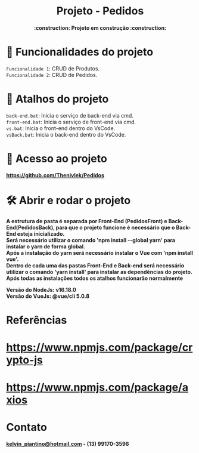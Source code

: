 <h1 align="center"> Projeto - Pedidos </h1>
<h4 align="center">:construction:  Projeto em construção  :construction:</h4>

# :hammer: Funcionalidades do projeto

`Funcionalidade 1`: CRUD de Produtos.
<br/>
`Funcionalidade 2`: CRUD de Pedidos.

# :hammer: Atalhos do projeto

`back-end.bat`: Inicia o serviço de back-end via cmd.
<br/>
`front-end.bat`: Inicia o serviço de front-end via cmd.
<br/>
`vs.bat`: Inicia o front-end dentro do VsCode.
<br/>
`vsBack.bat`: Inicia o back-end dentro do VsCode.

# 📁 Acesso ao projeto

**https://github.com/Thenivlek/Pedidos**

# 🛠️ Abrir e rodar o projeto

**A estrutura de pasta é separada por Front-End (PedidosFront) e Back-End(PedidosBack), para que o projeto funcione é necessário que o Back-End esteja inicializado.**
<br/>
**Será necessário utilizar o comando 'npm install --global yarn' para instalar o yarn de forma global.**
<br/>
**Após a instalação do yarn será necessário instalar o Vue com 'npm install vue'.**
<br/>
**Dentro de cada uma das pastas Front-End e Back-end será necessário utilizar o comando 'yarn install' para instalar as dependências do projeto.**
<br/>
**Após todas as instalações todos os atalhos funcionarão normalmente**

**Versão do NodeJs: v16.18.0**
<br/>
**Versão do VueJs: @vue/cli 5.0.8**

# Referências

# https://www.npmjs.com/package/crypto-js

# https://www.npmjs.com/package/axios

# Contato

**kelvin_piantino@hotmail.com - (13) 99170-3596**
